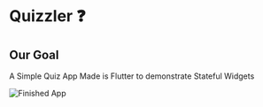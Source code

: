 # Quizzler ❓

## Our Goal

A Simple Quiz App Made is Flutter to demonstrate Stateful Widgets

![Finished App](https://github.com/londonappbrewery/Images/blob/master/quizzler-demo.gif)
